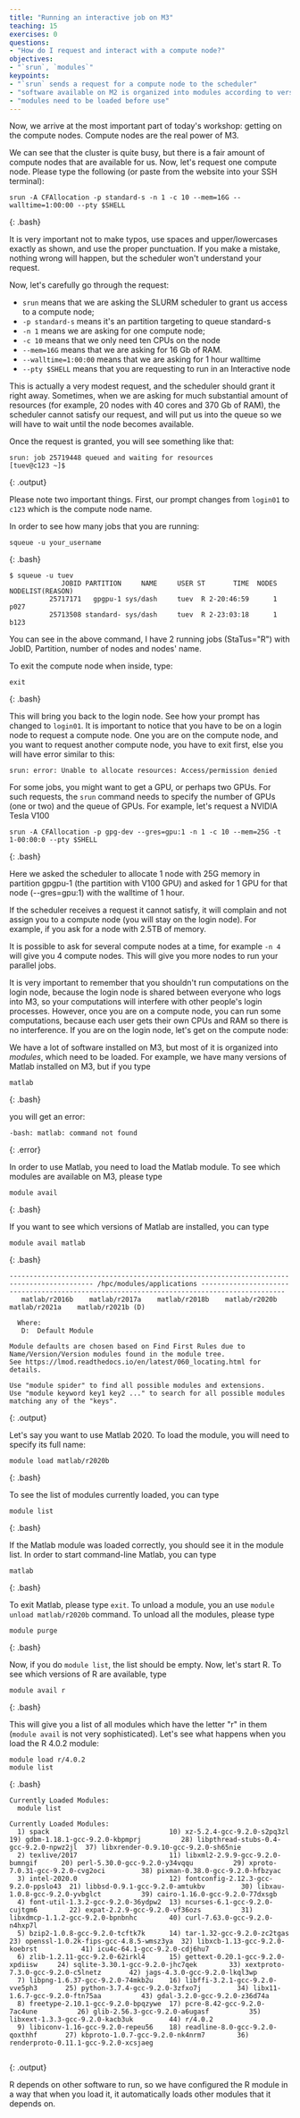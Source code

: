 ```yaml
---
title: "Running an interactive job on M3"
teaching: 15
exercises: 0
questions:
- "How do I request and interact with a compute node?"
objectives:
- "`srun`, `modules`"
keypoints:
- "`srun` sends a request for a compute node to the scheduler"
- "software available on M2 is organized into modules according to version"
- "modules need to be loaded before use"
---
```


Now, we arrive at the most important part of today's workshop: getting on the compute nodes. Compute nodes are the real power of M3. 

We can see that the cluster is quite busy, but there is a fair amount of compute nodes that are available for us. Now, let's request one compute node. Please type the following (or paste from the website into your SSH terminal):

~~~
srun -A CFAllocation -p standard-s -n 1 -c 10 --mem=16G --walltime=1:00:00 --pty $SHELL
~~~
{: .bash}

It is very important not to make typos, use spaces and upper/lowercases exactly as shown, and use the proper punctuation. If you make a mistake, nothing wrong will happen, but the scheduler won't understand your request.

Now, let's carefully go through the request:

- `srun` means that we are asking the SLURM scheduler to grant us access to a compute node;
- `-p standard-s` means it's an partition targeting to queue standard-s
- `-n 1` means we are asking for one compute node;
- `-c 10` means that we only need ten CPUs on the node 
- `--mem=16G` means that we are asking for 16 Gb of RAM.
- `--walltime=1:00:00` means that we are asking for 1 hour walltime
- `--pty $SHELL` means that you are requesting to run in an Interactive node

This is actually a very modest request, and the scheduler should grant it right away. Sometimes, when we are asking for much substantial amount of resources (for example, 20 nodes with 40 cores and 370 Gb of RAM), the scheduler cannot satisfy our request, and will put us into the queue so we will have to wait until the node becomes available. 

Once the request is granted, you will see something like that:

~~~
srun: job 25719448 queued and waiting for resources
[tuev@c123 ~]$
~~~
{: .output}

Please note two important things. First, our prompt changes from `login01` to `c123` which is the compute node name.

In order to see how many jobs that you are running:

~~~
squeue -u your_username
~~~
{: .bash}

~~~
$ squeue -u tuev
             JOBID PARTITION     NAME     USER ST       TIME  NODES NODELIST(REASON)
          25717171   gpgpu-1 sys/dash     tuev  R 2-20:46:59      1 p027
          25713508 standard- sys/dash     tuev  R 2-23:03:18      1 b123
~~~

You can see in the above command, I have 2 running jobs (StaTus="R") with JobID, Partition, number of nodes and nodes' name.

To exit the compute node when inside, type:

~~~
exit
~~~

{: .bash}

This will bring you back to the login node. See how your prompt has changed to `login01`. It is important to notice that you have to be on a login node to request a compute node. One you are on the compute node, and you want to request another compute node, you have to exit first, else you will have error similar to this:

```
srun: error: Unable to allocate resources: Access/permission denied
```

For some jobs, you might want to get a GPU, or perhaps two GPUs. For such requests, the `srun` command needs to specify the number of GPUs (one or two) and the queue of GPUs. For example, let's request a NVIDIA Tesla V100 

~~~
srun -A CFAllocation -p gpg-dev --gres=gpu:1 -n 1 -c 10 --mem=25G -t 1-00:00:0 --pty $SHELL
~~~
{: .bash}

Here we asked the scheduler to allocate 1 node with 25G memory in partition gpgpu-1 (the partition with V100 GPU) and asked for 1 GPU for that node (--gres=gpu:1) with the walltime of 1 hour.

If the scheduler receives a request it cannot satisfy, it will complain and not assign you to a compute node (you will stay on the login node). For example, if you ask for a node with 2.5TB of memory.

It is possible to ask for several compute nodes at a time, for example `-n 4` will give you 4 compute nodes. This will give you more nodes to run your parallel jobs.

It is very important to remember that you shouldn't run computations on the login node, because the login node is shared between everyone who logs into M3, so your computations will interfere with other people's login processes. However, once you are on a compute node, you can run some computations, because each user gets their own CPUs and RAM so there is no interference. If you are on the login node, let's get on the compute node:

We have a lot of software installed on M3, but most of it is organized into *modules*, which need to be loaded. For example, we have many versions of Matlab installed on M3, but if you type

~~~
matlab
~~~
{: .bash}

you will get an error:
~~~
-bash: matlab: command not found
~~~
{: .error}

In order to use Matlab, you need to load the Matlab module. To see which modules are available on M3, please type

~~~
module avail
~~~
{: .bash}

If you want to see which versions of Matlab are installed, you can type

~~~
module avail matlab
~~~
{: .bash}

~~~
------------------------------------------------------------------------------------------- /hpc/modules/applications -------------------------------------------------------------------------------------------
   matlab/r2016b    matlab/r2017a    matlab/r2018b    matlab/r2020b    matlab/r2021a    matlab/r2021b (D)

  Where:
   D:  Default Module

Module defaults are chosen based on Find First Rules due to Name/Version/Version modules found in the module tree.
See https://lmod.readthedocs.io/en/latest/060_locating.html for details.

Use "module spider" to find all possible modules and extensions.
Use "module keyword key1 key2 ..." to search for all possible modules matching any of the "keys".

~~~
{: .output}

Let's say you want to use Matlab 2020. To load the module, you will need to specify its full name:

~~~
module load matlab/r2020b
~~~
{: .bash}

To see the list of modules currently loaded, you can type

~~~
module list
~~~
{: .bash}

If the Matlab module was loaded correctly, you should see it in the module list. In order to start command-line Matlab, you can type

~~~
matlab
~~~
{: .bash}

To exit Matlab, please type `exit`. To unload a module, you an use `module unload matlab/r2020b` command. To unload all the modules, please type

~~~
module purge
~~~
{: .bash}

Now, if you do `module list`, the list should be empty. Now, let's start R. To see which versions of R are available, type

~~~
module avail r
~~~
{: .bash}

This will give you a list of all modules which have the letter "r" in them (`module avail` is not very sophisticated). Let's see what happens when you load the R 4.0.2 module:

~~~
module load r/4.0.2
module list
~~~
{: .bash}

~~~
Currently Loaded Modules:
  module list

Currently Loaded Modules:
  1) spack                              10) xz-5.2.4-gcc-9.2.0-s2pq3zl           19) gdbm-1.18.1-gcc-9.2.0-kbpmprj          28) libpthread-stubs-0.4-gcc-9.2.0-npwz2jl  37) libxrender-0.9.10-gcc-9.2.0-sh65nie
  2) texlive/2017                       11) libxml2-2.9.9-gcc-9.2.0-bumngif      20) perl-5.30.0-gcc-9.2.0-y34vqqu          29) xproto-7.0.31-gcc-9.2.0-cvg2oci         38) pixman-0.38.0-gcc-9.2.0-hfbzyac
  3) intel-2020.0                       12) fontconfig-2.12.3-gcc-9.2.0-ppslo43  21) libbsd-0.9.1-gcc-9.2.0-amtukbv         30) libxau-1.0.8-gcc-9.2.0-yvbglct          39) cairo-1.16.0-gcc-9.2.0-77dxsgb
  4) font-util-1.3.2-gcc-9.2.0-36ydpw2  13) ncurses-6.1-gcc-9.2.0-cujtgm6        22) expat-2.2.9-gcc-9.2.0-vf36ozs          31) libxdmcp-1.1.2-gcc-9.2.0-bpnbnhc        40) curl-7.63.0-gcc-9.2.0-n4hxp7l
  5) bzip2-1.0.8-gcc-9.2.0-tcftk7k      14) tar-1.32-gcc-9.2.0-zc2tgas           23) openssl-1.0.2k-fips-gcc-4.8.5-wmsz3ya  32) libxcb-1.13-gcc-9.2.0-koebrst           41) icu4c-64.1-gcc-9.2.0-cdj6hu7
  6) zlib-1.2.11-gcc-9.2.0-62irkl4      15) gettext-0.20.1-gcc-9.2.0-xpdiisw     24) sqlite-3.30.1-gcc-9.2.0-jhc7qek        33) xextproto-7.3.0-gcc-9.2.0-c5lnetz       42) jags-4.3.0-gcc-9.2.0-lkql3wp
  7) libpng-1.6.37-gcc-9.2.0-74mkb2u    16) libffi-3.2.1-gcc-9.2.0-vve5ph3       25) python-3.7.4-gcc-9.2.0-3zfxo7j         34) libx11-1.6.7-gcc-9.2.0-ftn75aa          43) gdal-3.2.0-gcc-9.2.0-z36d74a
  8) freetype-2.10.1-gcc-9.2.0-bpqzywe  17) pcre-8.42-gcc-9.2.0-7ac4une          26) glib-2.56.3-gcc-9.2.0-a6ugasf          35) libxext-1.3.3-gcc-9.2.0-kacb3uk         44) r/4.0.2
  9) libiconv-1.16-gcc-9.2.0-repeu56    18) readline-8.0-gcc-9.2.0-qoxthhf       27) kbproto-1.0.7-gcc-9.2.0-nk4nrm7        36) renderproto-0.11.1-gcc-9.2.0-xcsjaeg


~~~
{: .output}

R depends on other software to run, so we have configured the R module in a way that when you load it, it automatically loads other modules that it depends on.

